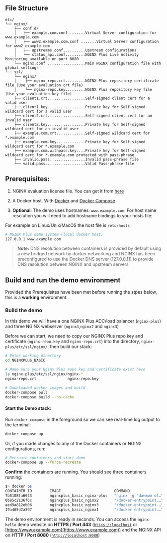## File Structure

```
etc/
└── nginx/
    ├── conf.d/
    │   ├── example.com.conf .......Virtual Server configuration for www.example.com
    │   ├── www2.example.com.conf .......Virtual Server configuration for www2.example.com
    │   ├── upstreams.conf..........Upstream configurations
    │   └── status_api.conf.........NGINX Plus Live Activity Monitoring available on port 8080
    └── nginx.conf .................Main NGINX configuration file with global settings
└── ssl/
    └── nginx/
    │    ├── nginx-repo.crt.........NGINX Plus repository certificate file (Use your evaluation crt file)
    │    └── nginx-repo.key.........NGINX Plus repository key file (Use your evaluation key file)
    ├── client1.crt.................Self-signed client cert for a valid user
    ├── client1.key.................Private key for Self-signed wildcard cert for a valid user
    ├── client2.crt.................Self-signed client cert for an invalid user
    ├── client2.key.................Private key for Self-signed wildcard cert for an invalid user
    ├── example.com.crt.............Self-signed wildcard cert for *.example.com
    ├── example.com.key.............Private key for Self-signed wildcard cert for *.example.com
    ├── example.com.withpass.key....Private key for Self-signed wildcard cert for *.example.com protected with pass-phrase
    ├── invalid.pass................Invalid pass-phrase file
    └── valid.pass..................Valid Pass-phrase file
```

## Prerequisites:

1. NGINX evaluation license file. You can get it from [here](https://www.nginx.com/free-trial-request/)

2. A Docker host. With [Docker](https://docs.docker.com/get-docker/) and [Docker Compose](https://docs.docker.com/compose/install/)

3. **Optional**: The demo uses hostnames: `www.example.com`. For host name resolution you will need to add hostname bindings to your hosts file:

For example on Linux/Unix/MacOS the host file is `/etc/hosts`

```bash
# NGINX Plus demo system (local docker host)
127.0.0.1 www.example.com
```

> **Note:**
> DNS resolution between containers is provided by default using a new bridged network by docker networking and
> NGINX has been preconfigured to use the Docker DNS server (127.0.0.11) to provide DNS resolution between NGINX and
> upstream servers

## Build and run the demo environment

Provided the Prerequisites have been met before running the stpes below, this is a **working** environment.

### Build the demo

In this demo we will have a one NGINX Plus ADC/load balancer (`nginx-plus`) and three NGINX webserver (`nginx1`,`nginx2` and `nginx3`)

Before we can start, we need to copy our NGINX Plus repo key and certificate (`nginx-repo.key` and `nginx-repo.crt`) into the directory, `nginx-plus/etc/ssl/nginx/`, then build our stack:

```bash
# Enter working directory
cd NGINXPLUS_BASIC

# Make sure your Nginx Plus repo key and certificate exist here
ls nginx-plus/etc/ssl/nginx/nginx-*
nginx-repo.crt              nginx-repo.key

# Downloaded docker images and build
docker-compose pull
docker-compose build --no-cache
```

#### Start the Demo stack:

Run `docker-compose` in the foreground so we can see real-time log output to the terminal:

```bash
docker-compose up
```

Or, if you made changes to any of the Docker containers or NGINX configurations, run:

```bash
# Recreate containers and start demo
docker-compose up --force-recreate
```

**Confirm** the containers are running. You should see three containers running:

```bash
$> docker ps                                          
CONTAINER ID        IMAGE                        COMMAND                  CREATED             STATUS              PORTS                                                              NAMES
7b8108fa6643        nginxplus_basic_nginx-plus   "nginx -g 'daemon of…"   12 seconds ago      Up 11 seconds       0.0.0.0:80->80/tcp, 0.0.0.0:443->443/tcp, 0.0.0.0:8080->8080/tcp   nginxplus_basic_nginx-plus_1
0b85c2136f6c        nginxplus_basic_nginx2       "/docker-entrypoint.…"   12 seconds ago      Up 11 seconds       0.0.0.0:32771->80/tcp                                              nginxplus_basic_nginx2_1
aed9a812eb06        nginxplus_basic_nginx3       "/docker-entrypoint.…"   12 seconds ago      Up 11 seconds       0.0.0.0:32770->80/tcp                                              nginxplus_basic_nginx3_1
19a465d2a597        nginxplus_basic_nginx1       "/docker-entrypoint.…"   12 seconds ago      Up 11 seconds       80/tcp                                                             nginxplus_basic_nginx1_1
```

The demo environment is ready in seconds. You can access the `nginx-hello` demo website on **HTTPS / Port 443** ([`https://localhost`](https://localhost) or [https://www.example.com](https://www.example.com)) and the NGINX API on **HTTP / Port 8080** ([`http://localhost:8080`](http://localhost:8080))